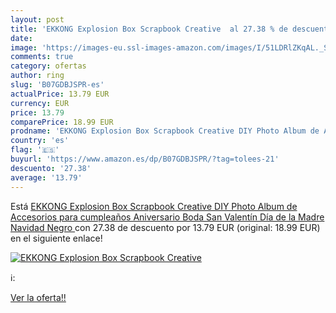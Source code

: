 ```yaml
---
layout: post
title: 'EKKONG Explosion Box Scrapbook Creative  al 27.38 % de descuento'
date: 
image: 'https://images-eu.ssl-images-amazon.com/images/I/51LDRlZKqAL._SL200_.jpg'
comments: true
category: ofertas
author: ring
slug: 'B07GDBJSPR-es'
actualPrice: 13.79 EUR
currency: EUR
price: 13.79
comparePrice: 18.99 EUR
prodname: 'EKKONG Explosion Box Scrapbook Creative DIY Photo Album de Accesorios para cumpleaños Aniversario Boda San Valentín Día de la Madre Navidad  Negro '
country: 'es'
flag: '🇪🇸'
buyurl: 'https://www.amazon.es/dp/B07GDBJSPR/?tag=tolees-21'
descuento: '27.38'
average: '13.79'
---
```


Está [EKKONG Explosion Box Scrapbook Creative DIY Photo Album de Accesorios para cumpleaños Aniversario Boda San Valentín Día de la Madre Navidad  Negro ](https://www.amazon.es/dp/B07GDBJSPR/?tag=tolees-21) con 27.38 de descuento por 13.79 EUR (original: 18.99 EUR) en el siguiente enlace!

[![EKKONG Explosion Box Scrapbook Creative ](https://images-eu.ssl-images-amazon.com/images/I/51LDRlZKqAL._SL200_.jpg)](https://www.amazon.es/dp/B07GDBJSPR/?tag=tolees-21)

ℹ️:


[Ver la oferta!!](https://www.amazon.es/dp/B07GDBJSPR/?tag=tolees-21)
